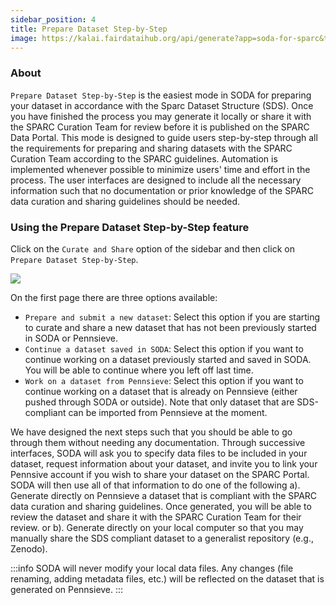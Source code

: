 ```yaml
---
sidebar_position: 4
title: Prepare Dataset Step-by-Step
image: https://kalai.fairdataihub.org/api/generate?app=soda-for-sparc&title=What%20is%20SODA%20for%20SPARC%3F&description=SODA%20(Software%20to%20Organize%20Data%20Automatically)%20for%20SPARC%20is%20a%20cross-platform%20desktop%20software%20that%20allows%20SPARC-funded%20researchers%20to%20easily%20comply%20with%20the%20FAIR%20SPARC%20Data%20curation%20and%20sharing%20guidelines&org=fairdataihub
---
```


### About

`Prepare Dataset Step-by-Step` is the easiest mode in SODA for preparing your dataset in accordance with the Sparc Dataset Structure (SDS). Once you have finished the process you may generate it locally or share it with the SPARC Curation Team for review before it is published on the SPARC Data Portal. This mode is designed to guide users step-by-step through all the requirements for preparing and sharing datasets with the SPARC Curation Team according to the SPARC guidelines. Automation is implemented whenever possible to minimize users' time and effort in the process. The user interfaces are designed to include all the necessary information such that no documentation or prior knowledge of the SPARC data curation and sharing guidelines should be needed.

### Using the Prepare Dataset Step-by-Step feature

Click on the `Curate and Share` option of the sidebar and then click on `Prepare Dataset Step-by-Step`.

![](/img/HomePage.png)

On the first page there are three options available:

- `Prepare and submit a new dataset`: Select this option if you are starting to curate and share a new dataset that has not been previously started in SODA or Pennsieve.
- `Continue a dataset saved in SODA`: Select this option if you want to continue working on a dataset previously started and saved in SODA. You will be able to continue where you left off last time.
- `Work on a dataset from Pennsieve`: Select this option if you want to continue working on a dataset that is already on Pennsieve (either pushed through SODA or outside). Note that only dataset that are SDS-compliant can be imported from Pennsieve at the moment.

We have designed the next steps such that you should be able to go through them without needing any documentation. Through successive interfaces, SODA will ask you to specify data files to be included in your dataset, request information about your dataset, and invite you to link your Pennsive account if you wish to share your dataset on the SPARC Portal. SODA will then use all of that information to do one of the following a). Generate directly on Pennsieve a dataset that is compliant with the SPARC data curation and sharing guidelines. Once generated, you will be able to review the dataset and share it with the SPARC Curation Team for their review. or b). Generate directly on your local computer so that you may manually share the SDS compliant dataset to a generalist repository (e.g., Zenodo).

:::info
SODA will never modify your local data files. Any changes (file renaming, adding metadata files, etc.) will be reflected on the dataset that is generated on Pennsieve.
:::

<PageFeedback />
